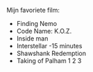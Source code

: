 Mijn favoriete film:
* Finding Nemo
* Code Name: K.O.Z.
* Inside man
* Interstellar -15 minutes
* Shawshank Redemption
* Taking of Palham 1 2 3